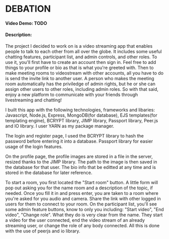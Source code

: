 # DEBATION
#### Video Demo:  TODO
#### Description:
The project I decided to work on is a video streaming app that enables people to talk to each other from all over the globe. 
It includes some useful chatting features, participant list, and admin controls, and other roles. 
To use it, you'll first have to create an account then sign in. Feel free to add things to your profile or bio as that is what you're
greeted with. Then to make meeting rooms to videostream with other accounts, all you have to do is send the invite link to another user.
A person who makes the meeting room automatically has the priviledge of admin rights, but he or she can assign other users to other roles, 
including admin roles.
So with that said, enjoy a new platform to communicate with your friends through livestreaming and chatting!

I built this app with the following technologies, frameworks and libaries: Javascript, Node.js, Express, MongoDB(for database), EJS templates(for templating engine), 
BCRYPT library, JIMP library, Passport library, Peer.js and IO library. I user YARN as my package manager.

The login and register page, I used the BCRYPT library to hash the password before entering it into a database. Passport library for easier usage of the login features.

On the profile page, the profile images are stored in a file in the server, resized thanks to the JIMP library. The path to the image is then saved in the database for 
that user. The bio info that be editted at any time and is stored in the database for later reference.

To start a room, you first located the "Start room" button. A little form will pop out asking you for the name room and a description of the topic, if needed. Once you 
fill it in and press enter, you are taken to a room where you're asked for you audio and camera. Share the link with other logged in users for them to connect to your 
room. On the participant list, you'll see some admin feature  buttons, know to only you including: "Start video", "End video", "Change role". What they do is very clear
from the name. They start a video for the user connected, end the video stream of an already streaming user, or change the role of any body connected. All this is done
with the use of peerjs and io library.
